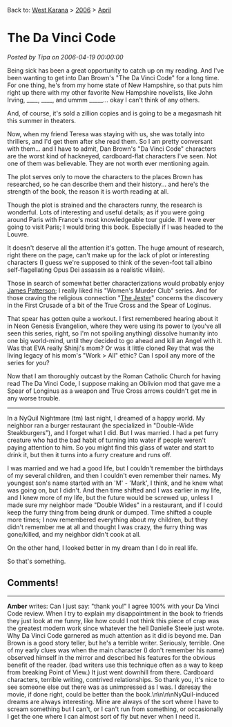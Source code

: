 Back to: [West Karana](/posts/westkarana.md) > [2006](/posts/2006/westkarana.md) > [April](./westkarana.md)
# The Da Vinci Code

*Posted by Tipa on 2006-04-19 00:00:00*

Being sick has been a great opportunity to catch up on my reading. And I've been wanting to get into Dan Brown's "The Da Vinci Code" for a long time. For one thing, he's from my home state of New Hampshire, so that puts him right up there with my other favorite New Hampshire novelists, like John Irving, \_\_\_\_, \_\_\_\_, and ummm \_\_\_\_\_... okay I can't think of any others.

And, of course, it's sold a zillion copies and is going to be a megasmash hit this summer in theaters.

Now, when my friend Teresa was staying with us, she was totally into thrillers, and I'd get them after she read them. So I am pretty conversant with them... and I have to admit, Dan Brown's "Da Vinci Code" characters are the worst kind of hackneyed, cardboard-flat characters I've seen. Not one of them was believable. They are not worth ever mentioning again.

The plot serves only to move the characters to the places Brown has researched, so he can describe them and their history... and here's the strength of the book, the reason it is worth reading at all.

Though the plot is strained and the characters runny, the research is wonderful. Lots of interesting and useful details; as if you were going around Paris with France's most knowledgeable tour guide. If I were ever going to visit Paris; I would bring this book. Especially if I was headed to the Louvre.

It doesn't deserve all the attention it's gotten. The huge amount of research, right there on the page, can't make up for the lack of plot or interesting characters (I guess we're supposed to think of the seven-foot tall albino self-flagellating Opus Dei assassin as a realistic villain).

Those in search of somewhat better characterizations would probably enjoy [James Patterson](http://en.wikipedia.org/wiki/James_Patterson); I really liked his "Women's Murder Club" series. And for those craving the religious connection "[The Jester](http://www.sfsite.com/05b/tj152.htm)" concerns the discovery in the First Crusade of a bit of the True Cross and the Spear of Loginus.

That spear has gotten quite a workout. I first remembered hearing about it in Neon Genesis Evangelion, where they were using its power to (you've all seen this series, right, so I'm not spoiling anything) dissolve humanity into one big world-mind, until they decided to go ahead and kill an Angel with it. Was that EVA really Shinji's mom? Or was it little cloned Rey that was the living legacy of his mom's "Work > All" ethic? Can I spoil any more of the series for you?

Now that I am thoroughly outcast by the Roman Catholic Church for having read The Da Vinci Code, I suppose making an Oblivion mod that gave me a Spear of Longinus as a weapon and True Cross arrows couldn't get me in any worse trouble.

---

In a NyQuil Nightmare (tm) last night, I dreamed of a happy world. My neighbor ran a burger restaurant (he specialized in "Double-Wide Steakburgers"), and I forget what I did. But I was married. I had a pet furry creature who had the bad habit of turning into water if people weren't paying attention to him. So you might find this glass of water and start to drink it, but then it turns into a furry creature and runs off.

I was married and we had a good life, but I couldn't remember the birthdays of my several children, and then I couldn't even remember their names. My youngest son's name started with an 'M' - 'Mark', I think, and he knew what was going on, but I didn't. And then time shifted and I was earlier in my life, and I knew more of my life, but the future would be screwed up, unless I made sure my neighbor made "Double Wides" in a restaurant, and if I could keep the furry thing from being drunk or dumped. Time shifted a couple more times; I now remembered everything about my children, but they didn't remember me at all and thought I was crazy, the furry thing was gone/killed, and my neighbor didn't cook at all.

On the other hand, I looked better in my dream than I do in real life.

So that's something.
## Comments!
---
**Amber** writes: Can I just say: &quot;thank you!&quot;  I agree 100% with your Da Vinci Code review.  When I try to explain my disappointment in the book to friends they just look at me funny, like how could I not think this piece of crap was the greatest modern work since whatever the hell Danielle Steele just wrote.  Why Da Vinci Code garnered as much attention as it did is beyond me.  Dan Brown is a good story teller, but he&#039;s a terrible writer.  Seriously, terrible.  One of my early clues was when the main character (I don&#039;t remember his name) observed himself in the mirror and described his features for the obvious benefit of the reader.  (bad writers use this technique often as a way to keep from breaking Point of View.)  It just went downhill from there.  Cardboard characters, terrible writing, contrived relationships.  So thank you, it&#039;s nice to see someone else out there was as unimpressed as I was.  I daresay the movie, if done right, could be better than the book.\n\n\n\nNyQuil-induced dreams are always interesting.  Mine are always of the sort where I have to scream something but I can&#039;t, or I can&#039;t run from something, or occasionally I get the one where I can almost sort of fly but never when I need it.
